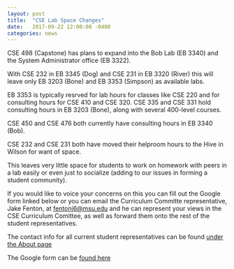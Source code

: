 ```yaml
---
layout: post
title:  "CSE Lab Space Changes"
date:   2017-09-22 12:00:00 -0400
categories: news
---
```


CSE 498 (Capstone) has plans to expand into the Bob Lab (EB 3340) and the System Administrator office (EB 3322).

With CSE 232 in EB 3345 (Dog) and CSE 231 in EB 3320 (River) this will leave only EB 3203 (Bone) and EB 3353 (Simpson) as available labs.

EB 3353 is typically resrved for lab hours for classes like CSE 220 and for consulting hours for CSE 410 and CSE 320. CSE 335 and CSE 331 hold consulting hours in EB 3203 (Bone), along with several 400-level courses.

CSE 450 and CSE 476 both currently have consulting hours in EB 3340 (Bob).

CSE 232 and CSE 231 both have moved their helproom hours to the Hive in Wilson for want of space.

This leaves very little space for students to work on homework with peers in a lab easily or even just to socialize (adding to our issues in forming a student community).

If you would like to voice your concerns on this you can fill out the Google form linked below or you can email the Curriculum Committe representative, Jake Fenton, at [fentonj6@msu.edu](mailto:fentonj6@msu.edu) and he can represent your views in the CSE Curriculum Comittee, as well as forward them onto the rest of the student representatives.

The contact info for all current student representatives can be found [under the About page](http://clubs.cse.msu.edu/about/#student-representatives)

The Google form can be [found here](https://goo.gl/forms/cwCzO6itdaM3FCDs2)
